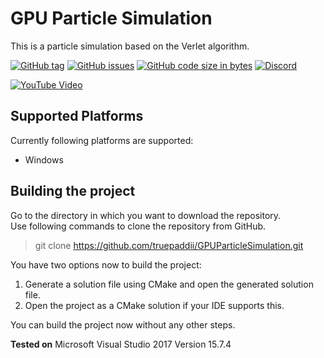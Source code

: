 # GPU Particle Simulation

This is a particle simulation based on the Verlet algorithm.

[![GitHub tag][shield_release]](https://github.com/truepaddii/GPUParticleSimulation/releases)
[![GitHub issues][shield_issue]](https://github.com/truepaddii/GPUParticleSimulation/issues)
[![GitHub code size in bytes][shield_size]](https://github.com/truepaddii/GPUParticleSimulation)
[![Discord][shield_discord]](http://discord.gg/8wX5svG/)

[![YouTube Video](https://img.youtube.com/vi/rkL4kz1XaIo/0.jpg)](https://www.youtube.com/watch?v=rkL4kz1XaIo)

## Supported Platforms

Currently following platforms are supported:

* Windows

## Building the project

Go to the directory in which you want to download the repository.</br>
Use following commands to clone the repository from GitHub.

> git clone https://github.com/truepaddii/GPUParticleSimulation.git

You have two options now to build the project:

1. Generate a solution file using CMake and open the generated solution file.
2. Open the project as a CMake solution if your IDE supports this.

You can build the project now without any other steps.

**Tested on** Microsoft Visual Studio 2017 Version 15.7.4

[shield_release]: https://img.shields.io/github/release/truepaddii/GPUParticleSimulation.svg
[shield_issue]: https://img.shields.io/github/issues/truepaddii/GPUParticleSimulation.svg
[shield_size]: https://img.shields.io/github/languages/code-size/truepaddii/GPUParticleSimulation.svg
[shield_discord]: https://img.shields.io/discord/445227628983615488.svg
